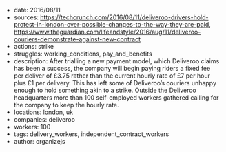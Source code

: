 - date: 2016/08/11
- sources: https://techcrunch.com/2016/08/11/deliveroo-drivers-hold-protest-in-london-over-possible-changes-to-the-way-they-are-paid, https://www.theguardian.com/lifeandstyle/2016/aug/11/deliveroo-couriers-demonstrate-against-new-contract
- actions: strike
- struggles: working_conditions, pay_and_benefits
- description: After trialling a new payment model, which Deliveroo claims has been a success, the company will begin paying riders a fixed fee per deliver of £3.75 rather than the current hourly rate of £7 per hour plus £1 per delivery. This has left some of Deliveroo’s  couriers unhappy enough to hold something akin to a strike. Outside the Deliveroo headquarters more than 100 self-employed workers gathered calling for the company to keep the hourly rate.
- locations: london, uk
- companies: deliveroo
- workers: 100
- tags: delivery_workers, independent_contract_workers
- author: organizejs
